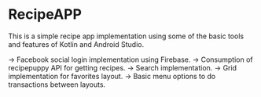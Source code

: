 # RecipeAPP

This is a simple recipe app implementation using some of the basic tools and features of Kotlin and Android Studio.

-> Facebook social login implementation using Firebase.
-> Consumption of recipepuppy API for getting recipes.
-> Search implementation.
-> Grid implementation for favorites layout.
-> Basic menu options to do transactions between layouts.
